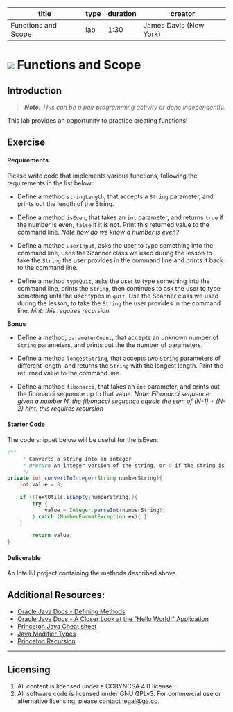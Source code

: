 title | type | duration | creator
----- | ---- | -------- | -------
Functions and Scope | lab | 1:30 | James Davis (New York)


# ![](https://ga-dash.s3.amazonaws.com/production/assets/logo-9f88ae6c9c3871690e33280fcf557f33.png) Functions and Scope

## Introduction

> ***Note:*** _This can be a pair programming activity or done independently._

This lab provides an opportunity to practice creating functions!

## Exercise

#### Requirements

Please write code that implements various functions, following the requirements in the list below:


- Define a method `stringLength`, that accepts a `String` parameter, and prints out the length of the String.

- Define a method `isEven`, that takes an `int` parameter, and returns `true` if the number is even, `false` if it is not. Print this returned value to the command line. *Note how do we know a number is even?*

- Define a method `userInput`, asks the user to type something into the command line, uses the Scanner class we used during the lesson to take the `String` the user provides in the command line and prints it back to the command line.

- Define a method `typeQuit`, asks the user to type something into the command line, prints the `String`, then continues to ask the user to type something until the user types in `quit`. Use the Scanner class we used during the lesson, to take the `String` the user provides in the command line.
*hint: this requires recursion*

**Bonus**

- Define a method, `parameterCount`, that accepts an unknown number of `String` parameters, and prints out the the number of parameters.

- Define a method `longestString`, that accepts two `String` parameters of different length, and returns the `String` with the longest length. Print the returned value to the command line.

- Define a method `fibonacci`, that takes an `int` parameter, and prints out the fibonacci sequence up to that value.
*Note: Fibonacci sequence: given a number N, the fibonacci sequence equals the sum of (N-1) + (N-2)*
*hint: this requires recursion*

#### Starter Code

The code snippet below will be useful for the isEven.

```java
/**
     * Converts a string into an integer
     * @return An integer version of the string, or 0 if the string is not a number.
     */
private int convertToInteger(String numberString){
    int value = 0;

    if (!TextUtils.isEmpty(numberString)){
        try {
            value = Integer.parseInt(numberString);
        } catch (NumberFormatException ex){ }
    }

        return value;
}
```

#### Deliverable

An IntelliJ project containing the methods described above.

## Additional Resources:
- [Oracle Java Docs - Defining Methods](https://docs.oracle.com/javase/tutorial/java/javaOO/methods.html)
- [Oracle Java Docs - A Closer Look at the "Hello World!" Application](https://docs.oracle.com/javase/tutorial/getStarted/application/)
- [Princeton Java Cheat sheet](http://introcs.cs.princeton.edu/java/11cheatsheet/)
- [Java Modifier Types](http://www.tutorialspoint.com/java/java_modifier_types.htm)
- [Princeton Recursion](http://introcs.cs.princeton.edu/java/23recursion/)

---

## Licensing
1. All content is licensed under a CC­BY­NC­SA 4.0 license.
2. All software code is licensed under GNU GPLv3. For commercial use or alternative licensing, please contact [legal@ga.co](mailto:legal@ga.co).
